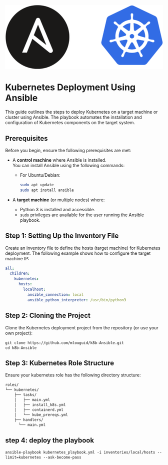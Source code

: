 <p align="center">
  <img src="static/img/image.png" width="600">
</p>

# Kubernetes Deployment Using Ansible

This guide outlines the steps to deploy Kubernetes on a target machine or cluster using Ansible. The playbook automates the installation and configuration of Kubernetes components on the target system.

## Prerequisites

Before you begin, ensure the following prerequisites are met:

- A **control machine** where Ansible is installed.  
  You can install Ansible using the following commands:
  - For Ubuntu/Debian:
    ```bash
    sudo apt update
    sudo apt install ansible
    ```

- A **target machine** (or multiple nodes) where:
  - Python 3 is installed and accessible.
  - `sudo` privileges are available for the user running the Ansible playbook.

## Step 1: Setting Up the Inventory File

Create an inventory file to define the hosts (target machine) for Kubernetes deployment. The following example shows how to configure the target machine IP:

```yaml
all:
  children:
    kubernetes:
      hosts:
        localhost:
          ansible_connection: local
          ansible_python_interpreter: /usr/bin/python3
```
## Step 2: Cloning the Project

Clone the Kubernetes deployment project from the repository (or use your own project):
```
git clone https://github.com/mlouguid/k8b-Ansible.git
cd k8b-Ansible
```
## Step 3: Kubernetes Role Structure

Ensure your kubernetes role has the following directory structure:
```
roles/
└── kubernetes/
    ├── tasks/
    │   ├── main.yml
    │   ├── install_k8s.yml
    │   ├── containerd.yml
    │   └── kube_prereqs.yml
    ├── handlers/
      └── main.yml
```
## step 4: deploy the playbook
```
ansible-playbook kubernetes_playbook.yml -i inventories/local/hosts --limit=kubernetes --ask-become-pass
```
